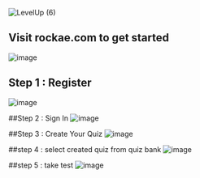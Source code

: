 ![LevelUp (6)](https://github.com/user-attachments/assets/198c2067-3aca-4797-b7af-55636eceeaba)

## Visit rockae.com to get started
![image](https://github.com/user-attachments/assets/3997d18d-00d0-4dce-bd75-be79d808dc63)

## Step 1 : Register
![image](https://github.com/user-attachments/assets/a8af1221-d0f8-4d04-8da8-8f58cb5f492b)

##Step 2 : Sign In 
![image](https://github.com/user-attachments/assets/855d9bb5-d364-4829-a3ab-dc2943941691)

##Step 3 : Create Your Quiz
![image](https://github.com/user-attachments/assets/4b354534-86d8-4b58-a97c-37354e15f225)

##step 4 : select created quiz from quiz bank
![image](https://github.com/user-attachments/assets/8dd357a9-4704-45ed-b32a-001e004bab94)

##step 5 : take test
![image](https://github.com/user-attachments/assets/bf0e566b-2b3d-4450-8dc0-b7f0142ec53f)






